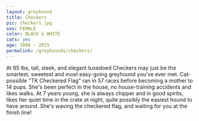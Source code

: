 ```yaml
---
layout: greyhound
title: Checkers
pic: checkers.jpg
sex: FEMALE
color: BLACK & WHITE
cats: yes
age: 2006 - 2015
permalink: /greyhounds/checkers/
---
```


At 65 lbs, tall, sleek, and elegant tuxedoed Checkers may just be the smartest, sweetest and most easy-going greyhound
you've ever met. Cat-possible "TK Checkered Flag" ran in 57 races before becoming a mother to 14 pups.  She's been
perfect in the house, no house-training accidents and likes walks. At 7 years young, she is always chipper and in
good spirits, likes her quiet time in the crate at night, quite possibly the easiest hound to have around. She's
waving the checkered flag, and waiting for you at the finish line!
